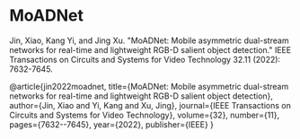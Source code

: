 # MoADNet

Jin, Xiao, Kang Yi, and Jing Xu. "MoADNet: Mobile asymmetric dual-stream networks for real-time and lightweight RGB-D salient object detection." IEEE Transactions on Circuits and Systems for Video Technology 32.11 (2022): 7632-7645.

@article{jin2022moadnet,
  title={MoADNet: Mobile asymmetric dual-stream networks for real-time and lightweight RGB-D salient object detection},
  author={Jin, Xiao and Yi, Kang and Xu, Jing},
  journal={IEEE Transactions on Circuits and Systems for Video Technology},
  volume={32},
  number={11},
  pages={7632--7645},
  year={2022},
  publisher={IEEE}
}
